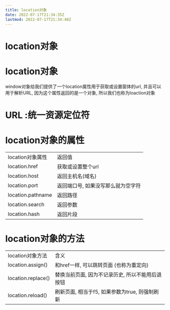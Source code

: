 ```yaml
---
title: location对象
date: 2022-07-17T21:34:35Z
lastmod: 2022-07-17T21:34:40Z
---
```


# location对象

# location对象

window对象给我们提供了一个location属性用于获取或设置窗体的url, 并且可以用于解析URL, 因为这个属性返回的是一个对象, 所以我们也称为loaction对象

# URL :统一资源定位符

# location对象的属性

|||
| -------------------| ------------------------------------|
|location对象属性|返回值|
|location.href|获取或设置整个url|
|location.host|返回主机名(域名)|
|location.port|返回端口号, 如果没写那么就为空字符|
|location.pathname|返回路径|
|location.search|返回参数|
|location.hash|返回片段|

# location对象的方法

|||
| --------------------| --------------------------------------------------|
|location对象方法|含义|
|location.assign()|和href一样, 可以跳转页面 (也称为重定向)|
|location.replace()|替换当前页面, 因为不记录历史, 所以不能用后退按钮|
|location.reload()|刷新页面, 相当于f5, 如果参数为true, 则强制刷新|
